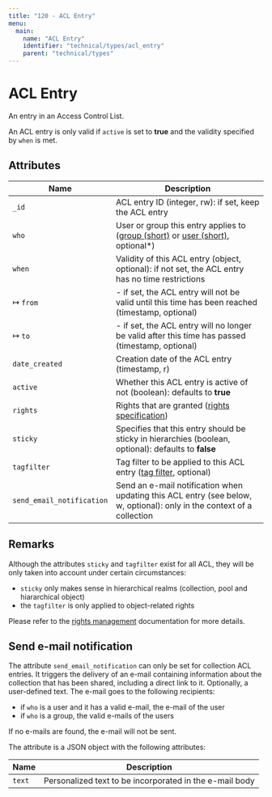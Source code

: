```yaml
---
title: "120 - ACL Entry"
menu:
  main:
    name: "ACL Entry"
    identifier: "technical/types/acl_entry"
    parent: "technical/types"
---
```

# ACL Entry

An entry in an Access Control List.

An ACL entry is only valid if `active` is set to **true** and the validity specified by `when` is met.

## Attributes

| Name                      | Description                                                                                               |
|---------------------------|-----------------------------------------------------------------------------------------------------------|
| `_id`                     | ACL entry ID (integer, rw): if set, keep the ACL entry                                                    |
| `who`                     | User or group this entry applies to ([group (short)](/en/technical/types/group) or [user (short)](/en/technical/types/user), optional\*) |
| `when`                    | Validity of this ACL entry (object, optional): if not set, the ACL entry has no time restrictions |
| &#8614; `from`            | - if set, the ACL entry will not be valid until this time has been reached (timestamp, optional) |
| &#8614; `to`              | - if set, the ACL entry will no longer be valid after this time has passed (timestamp, optional) |
| `date_created`            | Creation date of the ACL entry (timestamp, r) |
| `active`                  | Whether this ACL entry is active of not (boolean): defaults to **true** |
| `rights`                  | Rights that are granted ([rights specification](/en/technical/types/right)) |
| `sticky`                  | Specifies that this entry should be sticky in hierarchies (boolean, optional): defaults to **false** |
| `tagfilter`               | Tag filter to be applied to this ACL entry ([tag filter](/en/technical/types/tag_filter), optional) |
| `send_email_notification` | Send an e-mail notification when updating this ACL entry (see below, w, optional): only in the context of a collection |

## Remarks

Although the attributes `sticky` and `tagfilter` exist for all ACL, they will be only taken into account under certain circumstances:

- `sticky` only makes sense in hierarchical realms (collection, pool and hiararchical object)
- the `tagfilter` is only applied to object-related rights

Please refer to the [rights management](/en/technical/rightsmanagement) documentation for more details.

## Send e-mail notification

The attribute `send_email_notification` can only be set for collection ACL entries.
It triggers the delivery of an e-mail containing information about the
collection that has been shared, including a direct link to it.
Optionally, a user-defined text. The e-mail goes to the following recipients:

- if `who` is a user and it has a valid e-mail, the e-mail of the user
- if `who` is a group, the valid e-mails of the users

If no e-mails are found, the e-mail will not be sent.

The attribute is a JSON object with the following attributes:

| Name   | Description                                             |
|--------|---------------------------------------------------------|
| `text` | Personalized text to be incorporated in the e-mail body |

